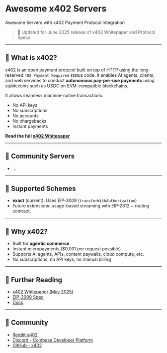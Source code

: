 # Awesome x402 Servers

Awesome Servers with x402 Payment Protocol Integration

> 📅 Updated for June 2025 release of x402 Whitepaper and Protocol Specs

---

## 📄 What is x402?

x402 is an open payment protocol built on top of HTTP using the long-reserved `402 Payment Required` status code. It enables AI agents, clients, and web services to conduct **autonomous pay-per-use payments** using stablecoins such as USDC on EVM-compatible blockchains.

It allows seamless machine-native transactions:

* No API keys
* No subscriptions
* No accounts
* No chargebacks
* Instant payments

**Read the full [x402 Whitepaper](https://x402.org)**

---

## 📁 Community Servers

* ...

---

## 📅 Supported Schemes

* **exact** (current): Uses EIP-3009 (`transferWithAuthorization`)
* Future extensions: usage-based streaming with EIP-2612 + routing contract.

---

## 💪 Why x402?

* Built for **agentic commerce**
* Instant micropayments (\$0.001 per request possible)
* Supports AI agents, APIs, content paywalls, cloud compute, etc.
* No subscriptions, no API keys, no manual billing

---

## 🔎 Further Reading

* [x402 Whitepaper (May 2025)](https://x402.org)
* [EIP-3009 Spec](https://eips.ethereum.org/EIPS/eip-3009)
* [Docs](https://x402.gitbook.io/)
---

## 📗 Community

* [Reddit x402](https://www.reddit.com/r/x402)
* [Discord - Coinbase Developer Platform](https://discord.gg/invite/cdp)
* [GitHub - x402](https://github.com/coinbase/x402)
